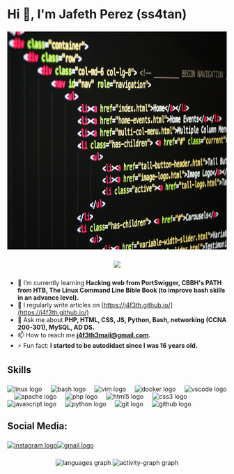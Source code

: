 <h1 align="left">Hi 👋, I'm Jafeth Perez (ss4tan)</h1>

###

<div align="center">
  <img height="500" src="https://raw.githubusercontent.com/j4f3th/j4f3th/refs/heads/main/1.jpg"  />
</div>

###

<div align="center">
  <img height="50" src="https://readme-typing-svg.demolab.com/?font=Fira+Code&duration=1000&pause=1000&color=5B00A9&center=true&width=435&lines=%3Cimg+src%3D%22PWNED%22+onerror%3D%22alert(1)%22%3E;%2F..%2F..%2F..%2F..%2F..%2F..%2Fetc%2Fpasswd;%27+or+3%3D3--+-;PWNED"  />
</div>

###

- 🌱 I’m currently learning **Hacking web from PortSwigger, CBBH's PATH from HTB, The Linux Command Line Bible Book (to improve bash skills in an advance level).**
- 📝 I regularly write articles on [https://j4f3th.github.io/](https://j4f3th.github.io/)
- 💬 Ask me about **PHP, HTML, CSS, JS, Python, Bash, networking (CCNA 200-301), MySQL, AD DS.**
- 📫 How to reach me **j4f3th3mail@gmail.com.**
- ⚡ Fun fact: **I started to be autodidact since I was 16 years old.**

###

<h2 align="left">Skills</h2>

###

<div align="left">
  <img src="https://cdn.jsdelivr.net/gh/devicons/devicon/icons/linux/linux-original.svg" height="40" alt="linux logo"  />
  <img width="12" />
  <img src="https://cdn.jsdelivr.net/gh/devicons/devicon/icons/bash/bash-original.svg" height="40" alt="bash logo"  />
  <img width="12" />
  <img src="https://cdn.jsdelivr.net/gh/devicons/devicon/icons/vim/vim-original.svg" height="40" alt="vim logo"  />
  <img width="12" />
  <img src="https://cdn.jsdelivr.net/gh/devicons/devicon/icons/docker/docker-original.svg" height="40" alt="docker logo"  />
  <img width="12" />
  <img src="https://cdn.jsdelivr.net/gh/devicons/devicon/icons/vscode/vscode-original.svg" height="40" alt="vscode logo"  />
  <img width="12" />
  <img src="https://cdn.jsdelivr.net/gh/devicons/devicon/icons/apache/apache-original.svg" height="40" alt="apache logo"  />
  <img width="12" />
  <img src="https://cdn.jsdelivr.net/gh/devicons/devicon/icons/php/php-original.svg" height="40" alt="php logo"  />
  <img width="12" />
  <img src="https://cdn.jsdelivr.net/gh/devicons/devicon/icons/html5/html5-original.svg" height="40" alt="html5 logo"  />
  <img width="12" />
  <img src="https://cdn.jsdelivr.net/gh/devicons/devicon/icons/css3/css3-original.svg" height="40" alt="css3 logo"  />
  <img width="12" />
  <img src="https://cdn.jsdelivr.net/gh/devicons/devicon/icons/javascript/javascript-original.svg" height="40" alt="javascript logo"  />
  <img width="12" />
  <img src="https://cdn.jsdelivr.net/gh/devicons/devicon/icons/python/python-original.svg" height="40" alt="python logo"  />
  <img width="12" />
  <img src="https://cdn.jsdelivr.net/gh/devicons/devicon/icons/git/git-original.svg" height="40" alt="git logo"  />
  <img width="12" />
  <img src="https://cdn.jsdelivr.net/gh/devicons/devicon/icons/github/github-original.svg" height="40" alt="github logo"  />
</div>

###

<h2 align="left">Social Media:</h2>

###

<div align="left">
  <a href="https://www.instagram.com/md5_j4f3th" target="_blank"><img src="https://raw.githubusercontent.com/maurodesouza/profile-readme-generator/master/src/assets/icons/social/instagram/default.svg" width="52" height="40" alt="instagram logo"  /></a><a href="j4f3th3mail@gmail.com" target="_blank"><img src="https://raw.githubusercontent.com/maurodesouza/profile-readme-generator/master/src/assets/icons/social/gmail/default.svg" width="52" height="40" alt="gmail logo"  />
  </a>
</div>

###

<div align="center">
  <img src="https://github-readme-stats.vercel.app/api/top-langs?username=j4f3th&locale=en&hide_title=false&layout=compact&card_width=320&langs_count=5&theme=radical&hide_border=false&order=2&custom_title=Lenguages" height="150" alt="languages graph"  />
  <img src="https://github-readme-activity-graph.vercel.app/graph?username=j4f3th&radius=16&theme=redical&area=true&order=5&custom_title=Contribution%20Gtaph&hide_border=true&hide_title=false" height="300" alt="activity-graph graph"  />
</div>

###

<br clear="both">



###
